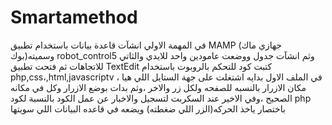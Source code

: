 # Smartamethod
في المهمة الاولي انشآت قاعدة بيانات باستخدام تطبيق MAMP (جهازي ماك بوك)وسميته robot_control5 وثم انشآت جدول ووضعت عامودين واحد للايدي والثاتي للاتجاهات
ثم فتحت تطبيق TextEdit كتبت كود للتحكم بالروبوت باستخدام php,css،,html,javascriptv ، في الملف الاول بدايه اشتغلت على جهة الستايل اللي هيا مكان الازرار بالنسبه للصفحه ولكل زر والاخر ،وثم بدات بوضع الازرار وكل في مكانه الصحيح ،وفي الاخير عند السكربت لتسجيل والاخبار عن عمل الكود
بالنسبة لكود php باختصار ياخذ الحركه(الزر اللي ضغطته) ويضعه في قاعده البيانات اللي سويتها 
